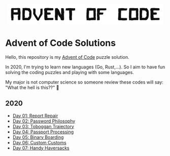 <p align="center"><img src="https://github.com/monodyle/aoc/raw/master/statics/aoc.png" style="height: 64px" /></p>

# Advent of Code Solutions

Hello, this repository is my [Advent of Code](https://adventofcode.com/) puzzle solution.

In 2020, I'm trying to learn new languages (Go, Rust,...). So I aim to have fun solving the coding puzzles and playing with some languages.

My major is not computer science so someone review these codes will say: "What the hell is this??" 🤣

## 2020

* [Day 01: Report Repair](2020/day01-report-repair)
* [Day 02: Password Philosophy](2020/day02-password-philosophy)
* [Day 03: Toboggan Trajectory](2020/day03-toboggan-trajectory) 
* [Day 04: Passport Processing](2020/day04-passport-processing)
* [Day 05: Binary Boarding](2020/day05-binary-boarding)
* [Day 06: Custom Customs](2020/day06-custom-customs)
* [Day 07: Handy Haversacks](2020/day07-handy-haversacks)
